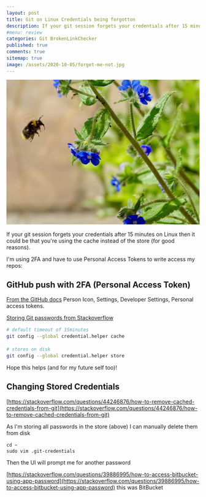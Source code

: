 ```yaml
---
layout: post
title: Git on Linux Credentials being forgotton 
description: If your git session forgets your credentials after 15 minutes on Linux then it could be that you're using the cache instead of the store (for good reasons)
#menu: review
categories: Git BrokenLinkChecker
published: true 
comments: true     
sitemap: true
image: /assets/2020-10-05/forget-me-not.jpg
---
```


<!-- [![alt text](/assets/2020-07-22/donut.jpg "Photo by @acreativegangster from Unsplash"){:width="600px"}](https://unsplash.com/@acreativegangster) -->


<!-- ![alt text](/assets/2020-10-05/forget-me-not.jpg "Forget me not"){:width="600px"} -->
[![alt text](/assets/2020-10-05/forget-me-not.jpg "Forget me not photo by Belinda Fewings")](https://unsplash.com/@bel2000a)


If your git session forgets your credentials after 15 minutes on Linux then it could be that you're using the cache instead of the store (for good reasons).

I'm using 2FA and have to use Personal Access Tokens to write access my repos:

## GitHub push with 2FA (Personal Access Token)

[From the GitHub docs](https://docs.github.com/en/free-pro-team@latest/github/authenticating-to-github/creating-a-personal-access-token) Person Icon, Settings, Developer Settings, Personal access tokens.

[Storing Git passwords from Stackoverflow](https://stackoverflow.com/questions/5343068/is-there-a-way-to-cache-github-credentials-for-pushing-commits)

```bash
# default timeout of 15minutes
git config --global credential.helper cache

# stores on disk
git config --global credential.helper store
```

Hope this helps (and for my future self too)!

## Changing Stored Credentials

[https://stackoverflow.com/questions/44246876/how-to-remove-cached-credentials-from-git](https://stackoverflow.com/questions/44246876/how-to-remove-cached-credentials-from-git)

As I'm storing all passwords in the store (above) I can manually delete them from disk

```
cd ~
sudo vim .git-credentials
```

Then the UI will prompt me for another password

[https://stackoverflow.com/questions/39886995/how-to-access-bitbucket-using-app-password](https://stackoverflow.com/questions/39886995/how-to-access-bitbucket-using-app-password) this was BitBucket


